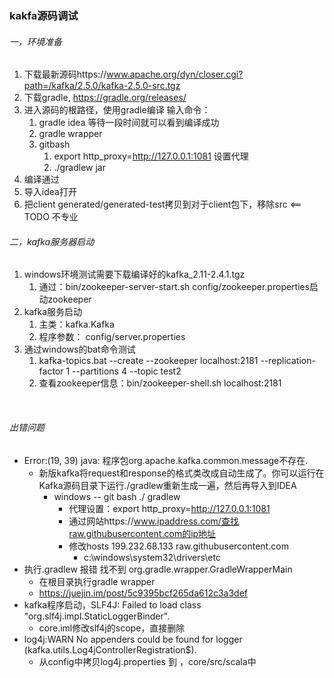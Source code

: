 ###   kakfa源码调试

###### 一，环境准备

1. 下载最新源码https://www.apache.org/dyn/closer.cgi?path=/kafka/2.5.0/kafka-2.5.0-src.tgz
2. 下载gradle, https://gradle.org/releases/
3. 进入源码的根路径，使用gradle编译 输入命令：
   1. gradle idea 等待一段时间就可以看到编译成功
   2. gradle wrapper
   3. gitbash
      1. export http_proxy=http://127.0.0.1:1081  设置代理
      2. ./gradlew jar
4.  编译通过
5. 导入idea打开
6. 把client generated/generated-test拷贝到对于client包下，移除src   <== TODO 不专业



###### 二，kafka服务器启动

1. windows环境测试需要下载编译好的kafka_2.11-2.4.1.tgz
   1. 通过：bin/zookeeper-server-start.sh config/zookeeper.properties启动zookeeper
2. kafka服务启动
   1. 主类：kafka.Kafka
   2. 程序参数： config/server.properties
3. 通过windows的bat命令测试
   1. kafka-topics.bat --create --zookeeper localhost:2181 --replication-factor 1 --partitions 4 --topic test2
   2.  查看zookeeper信息：bin/zookeeper-shell.sh localhost:2181



​    



######	出错问题

* Error:(19, 39) java: 程序包org.apache.kafka.common.message不存在.
  * 新版kafka将request和response的格式类改成自动生成了。你可以运行在Kafka源码目录下运行./gradlew重新生成一遍，然后再导入到IDEA
    * windows -- git bash  ./ gradlew
      * 代理设置：export http_proxy=http://127.0.0.1:1081
      * 通过网站https://www.ipaddress.com/查找raw.githubusercontent.com的ip地址
      * 修改hosts  199.232.68.133  raw.githubusercontent.com
        * c:\windows\system32\drivers\etc
* 执行.gradlew   报错  找不到 org.gradle.wrapper.GradleWrapperMain
  * 在根目录执行gradle wrapper
  * https://juejin.im/post/5c9395bcf265da612c3a3def
* kafka程序启动，SLF4J: Failed to load class "org.slf4j.impl.StaticLoggerBinder".
  * core.iml修改slf4j的scope，直接删除
* log4j:WARN No appenders could be found for logger (kafka.utils.Log4jControllerRegistration$).
  * 从config中拷贝log4j.properties  到 ，core/src/scala中